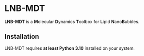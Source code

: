 # LNB-MDT

**LNB-MDT** is a **M**olecular **D**ynamics **T**oolbox for **L**ipid **N**ano**B**ubbles.

## Installation

LNB-MDT requires **at least Python 3.10** installed on your system.
